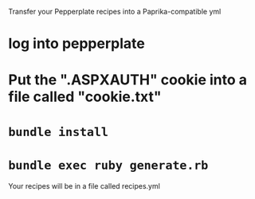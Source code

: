 Transfer your Pepperplate recipes into a Paprika-compatible yml


# log into pepperplate
# Put the ".ASPXAUTH" cookie into a file called "cookie.txt"
# `bundle install`
# `bundle exec ruby generate.rb`

Your recipes will be in a file called recipes.yml
